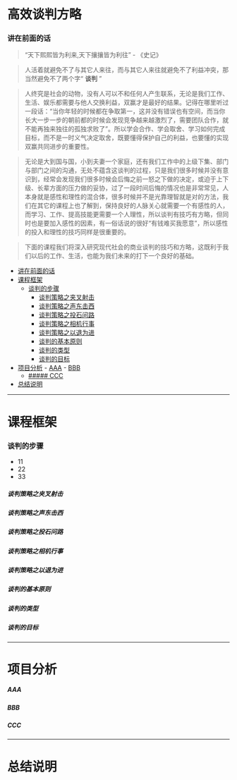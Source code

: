 # 高效谈判方略

### 讲在前面的话

>  “天下熙熙皆为利来,天下攘攘皆为利往” - 《史记》

>  人活着就避免不了与其它人来往，而与其它人来往就避免不了利益冲突，那当然避免不了两个字“ **谈判** ”

>  人终究是社会的动物，没有人可以不和任何人产生联系，无论是我们工作、生活、娱乐都需要与他人交换利益，双赢才是最好的结果。记得在哪里听过一段话：“当你年轻的时候都在争取第一，这并没有错误也有空间，而当你长大一步一步的朝前都的时候会发现竞争越来越激烈了，需要团队合作，就不能再独来独往的孤独求败了”。所以学会合作、学会取舍、学习如何完成目标，而不是一时义气决定取舍，既要懂得保护自己的利益，也要懂的实现双赢共同进步的重要性。

>  无论是大到国与国，小到夫妻一个家庭，还有我们工作中的上级下集、部门与部门之间的沟通，无处不蕴含这谈判的过程，只是我们很多时候并没有意识到，经常会发现我们很多时候会后悔之前一怒之下做的决定，或迫于上下级、长辈方面的压力做的妥协，过了一段时间后悔的情况也是非常常见，人本身就是感性和理性的混合体，很多时候并不是光靠理智就是对的方法，我们在其它的课程上也了解到，保持良好的人脉关心就需要一个有感性的人，而学习、工作、提高技能更需要一个人理性，所以谈判有技巧有方略，但同时也是要加入感性的因素，有一俗话说的很好“有钱难买我愿意”，所以感性的投入和理性的技巧同样是很重要的。

>  下面的课程我们将深入研究现代社会的商业谈判的技巧和方略，这既利于我们以后的工作、生活，也能为我们未来的打下一个良好的基础。

- [讲在前面的话](#讲在前面的话)
- [课程框架](#课程框架)
    - [谈判的步骤](#谈判的步骤)
        - [谈判策略之夹叉射击](#谈判策略之夹叉射击)
        - [谈判策略之声东击西](#谈判策略之声东击西)
        - [谈判策略之投石问路](#谈判策略之投石问路)
        - [谈判策略之相机行事](#谈判策略之相机行事)
        - [谈判策略之以退为进](#谈判策略之以退为进)
        - [谈判的基本原则](#谈判的基本原则)
        - [谈判的类型](#谈判的类型)
        - [谈判的目标](#谈判的目标)
- [项目分析](#项目分析)
        - [AAA](#aaa)
        - [BBB](#bbb)
  - [##### CCC](#h5-idccc-16ccch5)
- [总结说明](#总结说明)

---

# 课程框架

### 谈判的步骤

- 11
- 22
- 33




##### 谈判策略之夹叉射击

##### 谈判策略之声东击西

##### 谈判策略之投石问路

##### 谈判策略之相机行事

##### 谈判策略之以退为进

##### 谈判的基本原则

##### 谈判的类型

##### 谈判的目标


---

# 项目分析

##### AAA

##### BBB

##### CCC
---
# 总结说明



